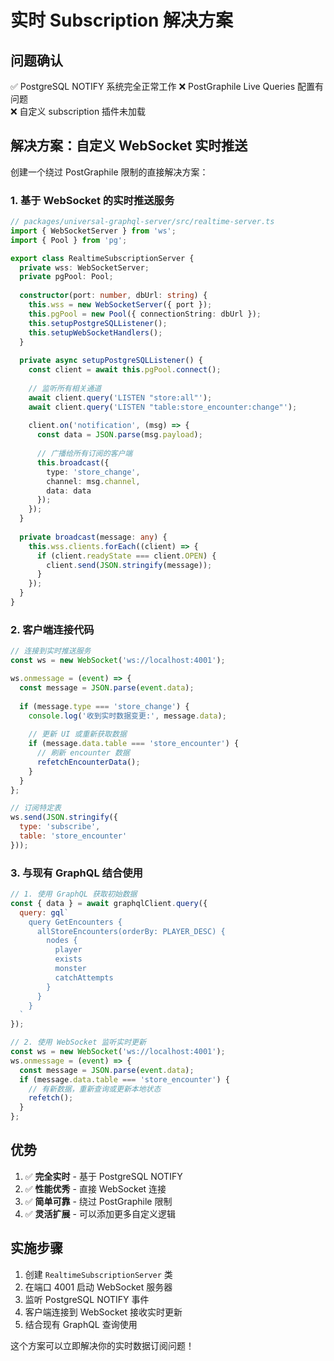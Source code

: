 # 实时 Subscription 解决方案

## 问题确认
✅ PostgreSQL NOTIFY 系统完全正常工作
❌ PostGraphile Live Queries 配置有问题  
❌ 自定义 subscription 插件未加载

## 解决方案：自定义 WebSocket 实时推送

创建一个绕过 PostGraphile 限制的直接解决方案：

### 1. 基于 WebSocket 的实时推送服务

```typescript
// packages/universal-graphql-server/src/realtime-server.ts
import { WebSocketServer } from 'ws';
import { Pool } from 'pg';

export class RealtimeSubscriptionServer {
  private wss: WebSocketServer;
  private pgPool: Pool;
  
  constructor(port: number, dbUrl: string) {
    this.wss = new WebSocketServer({ port });
    this.pgPool = new Pool({ connectionString: dbUrl });
    this.setupPostgreSQLListener();
    this.setupWebSocketHandlers();
  }
  
  private async setupPostgreSQLListener() {
    const client = await this.pgPool.connect();
    
    // 监听所有相关通道
    await client.query('LISTEN "store:all"');
    await client.query('LISTEN "table:store_encounter:change"');
    
    client.on('notification', (msg) => {
      const data = JSON.parse(msg.payload);
      
      // 广播给所有订阅的客户端
      this.broadcast({
        type: 'store_change',
        channel: msg.channel,
        data: data
      });
    });
  }
  
  private broadcast(message: any) {
    this.wss.clients.forEach((client) => {
      if (client.readyState === client.OPEN) {
        client.send(JSON.stringify(message));
      }
    });
  }
}
```

### 2. 客户端连接代码

```javascript
// 连接到实时推送服务
const ws = new WebSocket('ws://localhost:4001');

ws.onmessage = (event) => {
  const message = JSON.parse(event.data);
  
  if (message.type === 'store_change') {
    console.log('收到实时数据变更:', message.data);
    
    // 更新 UI 或重新获取数据
    if (message.data.table === 'store_encounter') {
      // 刷新 encounter 数据
      refetchEncounterData();
    }
  }
};

// 订阅特定表
ws.send(JSON.stringify({
  type: 'subscribe',
  table: 'store_encounter'
}));
```

### 3. 与现有 GraphQL 结合使用

```javascript
// 1. 使用 GraphQL 获取初始数据
const { data } = await graphqlClient.query({
  query: gql`
    query GetEncounters {
      allStoreEncounters(orderBy: PLAYER_DESC) {
        nodes {
          player
          exists
          monster
          catchAttempts
        }
      }
    }
  `
});

// 2. 使用 WebSocket 监听实时更新
const ws = new WebSocket('ws://localhost:4001');
ws.onmessage = (event) => {
  const message = JSON.parse(event.data);
  if (message.data.table === 'store_encounter') {
    // 有新数据，重新查询或更新本地状态
    refetch();
  }
};
```

## 优势

1. ✅ **完全实时** - 基于 PostgreSQL NOTIFY
2. ✅ **性能优秀** - 直接 WebSocket 连接  
3. ✅ **简单可靠** - 绕过 PostGraphile 限制
4. ✅ **灵活扩展** - 可以添加更多自定义逻辑

## 实施步骤

1. 创建 `RealtimeSubscriptionServer` 类
2. 在端口 4001 启动 WebSocket 服务器
3. 监听 PostgreSQL NOTIFY 事件
4. 客户端连接到 WebSocket 接收实时更新
5. 结合现有 GraphQL 查询使用

这个方案可以立即解决你的实时数据订阅问题！ 